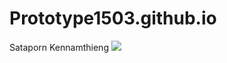 # Prototype1503.github.io
Sataporn Kennamthieng
<img src ="C:/Users/ICT/Documents/GitHub/Prototype1503.github.io/cowboy.jpg">